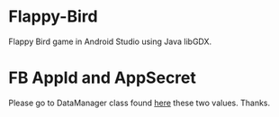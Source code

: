 # Flappy-Bird
Flappy Bird game in Android Studio using Java libGDX.

# FB AppId and AppSecret
Please go to DataManager class found [here](/core/src/com/game/submission/DataManager.java)
these two values. Thanks.
